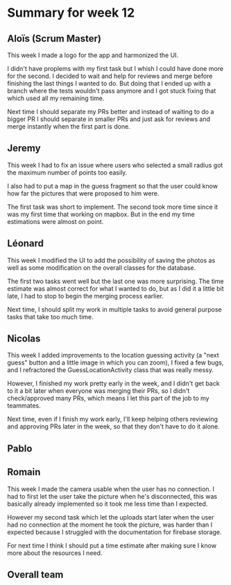 # Summary for week 12


## Aloïs (Scrum Master)

This week I made a logo for the app and harmonized the UI.

I didn't have proplems with my first task but I whish I could have done more for the second. I decided to wait and help for reviews and merge before finishing the last things I wanted to do. But doing that I ended up with a branch where the tests wouldn't pass anymore and I got stuck fixing that which used all my remaining time.

Next time I should separate my PRs better and instead of waiting to do a bigger PR I should separate in smaller PRs and just ask for reviews and merge instantly when the first part is done.

## Jeremy

This week I had to fix an issue where users who selected a small radius got the maximum number of points too easily. 

I also had to put a map in the guess fragment so that the user could know how far the pictures that were proposed to him were.

The first task was short to implement. The second took more time since it was my first time that working on mapbox. But in the end my time estimations were almost on point.

## Léonard

This week I modified the UI to add the possibility of saving the photos as well as some modification on the overall classes for the database.

The first two tasks went well but the last one was more surprising. The time estimate was almost correct for what I wanted to do, but as I did it a little bit late, I had to stop to begin the merging process earlier.

Next time, I should split my work in multiple tasks to avoid general purpose tasks that take too much time.

## Nicolas 

This week I added improvements to the location guessing activity (a "next guess" button and a little image in which you can zoom), I fixed a few bugs, and I refractored the GuessLocationActivity class that was really messy.

However, I finished my work pretty early in the week, and I didn't get back to it a bit later when everyone was merging their PRs, so I didn't check/approved many PRs, which means I let this part of the job to my teammates.

Next time, even if I finish my work early, I'll keep helping others reviewing and approving PRs later in the week, so that they don't have to do it alone.

## Pablo 

## Romain 

This week I made the camera usable when the user has no connection. I had to first let the user take the picture when he's disconnected, this was basically already implemented so it took me less time than I expected.

However my second task which let the uploads start later when the user had no connection at the moment he took the picture, was harder than I expected because I struggled with the documentation for firebase storage.

For next time I think I should put a time estimate after making sure I know more about the resources I need. 

## Overall team

